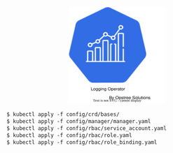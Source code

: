 <p align="center">
  <img src="./static/logging-operator-logo.svg" height="220" width="220">
</p>

```shell
$ kubectl apply -f config/crd/bases/
$ kubectl apply -f config/manager/manager.yaml
$ kubectl apply -f config/rbac/service_account.yaml
$ kubectl apply -f config/rbac/role.yaml
$ kubectl apply -f config/rbac/role_binding.yaml
```
